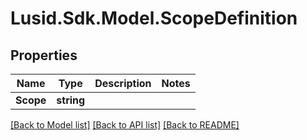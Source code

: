 # Lusid.Sdk.Model.ScopeDefinition
## Properties

Name | Type | Description | Notes
------------ | ------------- | ------------- | -------------
**Scope** | **string** |  | 

[[Back to Model list]](../README.md#documentation-for-models) [[Back to API list]](../README.md#documentation-for-api-endpoints) [[Back to README]](../README.md)

